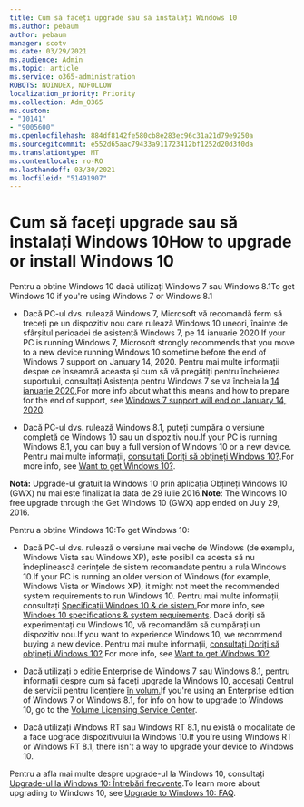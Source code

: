 ```yaml
---
title: Cum să faceți upgrade sau să instalați Windows 10
ms.author: pebaum
author: pebaum
manager: scotv
ms.date: 03/29/2021
ms.audience: Admin
ms.topic: article
ms.service: o365-administration
ROBOTS: NOINDEX, NOFOLLOW
localization_priority: Priority
ms.collection: Adm_O365
ms.custom:
- "10141"
- "9005600"
ms.openlocfilehash: 884df8142fe580cb8e283ec96c31a21d79e9250a
ms.sourcegitcommit: e552d65aac79433a911723412bf1252d20d3f0da
ms.translationtype: MT
ms.contentlocale: ro-RO
ms.lasthandoff: 03/30/2021
ms.locfileid: "51491907"
---
```

# <a name="how-to-upgrade-or-install-windows-10"></a><span data-ttu-id="c3c41-102">Cum să faceți upgrade sau să instalați Windows 10</span><span class="sxs-lookup"><span data-stu-id="c3c41-102">How to upgrade or install Windows 10</span></span>

<span data-ttu-id="c3c41-103">Pentru a obține Windows 10 dacă utilizați Windows 7 sau Windows 8.1</span><span class="sxs-lookup"><span data-stu-id="c3c41-103">To get Windows 10 if you're using Windows 7 or Windows 8.1</span></span>

- <span data-ttu-id="c3c41-104">Dacă PC-ul dvs. rulează Windows 7, Microsoft vă recomandă ferm să treceți pe un dispozitiv nou care rulează Windows 10 uneori, înainte de sfârșitul perioadei de asistență Windows 7, pe 14 ianuarie 2020.</span><span class="sxs-lookup"><span data-stu-id="c3c41-104">If your PC is running Windows 7, Microsoft strongly recommends that you move to a new device running Windows 10 sometime before the end of Windows 7 support on January 14, 2020.</span></span> <span data-ttu-id="c3c41-105">Pentru mai multe informații despre ce înseamnă aceasta și cum să vă pregătiți pentru încheierea suportului, consultați Asistența pentru Windows 7 se va încheia la [14 ianuarie 2020.](https://support.microsoft.com/help/4057281/)</span><span class="sxs-lookup"><span data-stu-id="c3c41-105">For more info about what this means and how to prepare for the end of support, see [Windows 7 support will end on January 14, 2020](https://support.microsoft.com/help/4057281/).</span></span>

- <span data-ttu-id="c3c41-106">Dacă PC-ul dvs. rulează Windows 8.1, puteți cumpăra o versiune completă de Windows 10 sau un dispozitiv nou.</span><span class="sxs-lookup"><span data-stu-id="c3c41-106">If your PC is running Windows 8.1, you can buy a full version of Windows 10 or a new device.</span></span> <span data-ttu-id="c3c41-107">Pentru mai multe informații, [consultați Doriți să obțineți Windows 10?](https://www.microsoft.com/windows/get-windows-10).</span><span class="sxs-lookup"><span data-stu-id="c3c41-107">For more info, see [Want to get Windows 10?](https://www.microsoft.com/windows/get-windows-10).</span></span>

<span data-ttu-id="c3c41-108">**Notă:** Upgrade-ul gratuit la Windows 10 prin aplicația Obțineți Windows 10 (GWX) nu mai este finalizat la data de 29 iulie 2016.</span><span class="sxs-lookup"><span data-stu-id="c3c41-108">**Note**: The Windows 10 free upgrade through the Get Windows 10 (GWX) app ended on July 29, 2016.</span></span>

<span data-ttu-id="c3c41-109">Pentru a obține Windows 10:</span><span class="sxs-lookup"><span data-stu-id="c3c41-109">To get Windows 10:</span></span> 

- <span data-ttu-id="c3c41-110">Dacă PC-ul dvs. rulează o versiune mai veche de Windows (de exemplu, Windows Vista sau Windows XP), este posibil ca acesta să nu îndeplinească cerințele de sistem recomandate pentru a rula Windows 10.</span><span class="sxs-lookup"><span data-stu-id="c3c41-110">If your PC is running an older version of Windows (for example, Windows Vista or Windows XP), it might not meet the recommended system requirements to run Windows 10.</span></span> <span data-ttu-id="c3c41-111">Pentru mai multe informații, consultați [Specificații Windoes 10 & de sistem.](https://www.microsoft.com/windows/windows-10-specifications)</span><span class="sxs-lookup"><span data-stu-id="c3c41-111">For more info, see [Windoes 10 specifications & system requirements](https://www.microsoft.com/windows/windows-10-specifications).</span></span> <span data-ttu-id="c3c41-112">Dacă doriți să experimentați cu Windows 10, vă recomandăm să cumpărați un dispozitiv nou.</span><span class="sxs-lookup"><span data-stu-id="c3c41-112">If you want to experience Windows 10, we recommend buying a new device.</span></span> <span data-ttu-id="c3c41-113">Pentru mai multe informații, [consultați Doriți să obțineți Windows 10?](https://www.microsoft.com/windows/get-windows-10).</span><span class="sxs-lookup"><span data-stu-id="c3c41-113">For more info, see [Want to get Windows 10?](https://www.microsoft.com/windows/get-windows-10).</span></span>

- <span data-ttu-id="c3c41-114">Dacă utilizați o ediție Enterprise de Windows 7 sau Windows 8.1, pentru informații despre cum să faceți upgrade la Windows 10, accesați Centrul de servicii pentru licențiere [în volum.](https://www.microsoft.com/licensing/servicecenter/default.aspx)</span><span class="sxs-lookup"><span data-stu-id="c3c41-114">If you're using an Enterprise edition of Windows 7 or Windows 8.1, for info on how to upgrade to Windows 10, go to the [Volume Licensing Service Center](https://www.microsoft.com/licensing/servicecenter/default.aspx).</span></span>

- <span data-ttu-id="c3c41-115">Dacă utilizați Windows RT sau Windows RT 8.1, nu există o modalitate de a face upgrade dispozitivului la Windows 10.</span><span class="sxs-lookup"><span data-stu-id="c3c41-115">If you're using Windows RT or Windows RT 8.1, there isn't a way to upgrade your device to Windows 10.</span></span>

<span data-ttu-id="c3c41-116">Pentru a afla mai multe despre upgrade-ul la Windows 10, consultați [Upgrade-ul la Windows 10: Întrebări frecvente](https://support.microsoft.com/windows/upgrade-to-windows-10-faq-cce52341-7943-594e-72ce-e1cf00382445).</span><span class="sxs-lookup"><span data-stu-id="c3c41-116">To learn more about upgrading to Windows 10, see [Upgrade to Windows 10: FAQ](https://support.microsoft.com/windows/upgrade-to-windows-10-faq-cce52341-7943-594e-72ce-e1cf00382445).</span></span>

